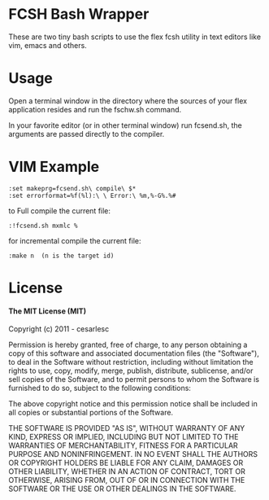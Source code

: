 FCSH Bash Wrapper
=================

These are two tiny bash scripts to use the flex fcsh utility in text editors like vim, emacs and others.

Usage
=====

Open a terminal window in the directory where the sources of your flex application resides and run the fschw.sh command.

In your favorite editor (or in other terminal window) run fcsend.sh, the arguments are passed directly to the compiler.


VIM Example
===========

    :set makeprg=fcsend.sh\ compile\ $*
    :set errorformat=%f(%l):\ \ Error:\ %m,%-G%.%#
    
to Full compile the current file:

    :!fcsend.sh mxmlc %
    
for incremental compile the current file:
    
    :make n  (n is the target id)


License
=======

#### The MIT License (MIT) ####

Copyright (c) 2011 - cesarlesc

Permission is hereby granted, free of charge, to any person obtaining a copy of this software and associated documentation files (the "Software"), to deal in the Software without restriction, including without limitation the rights to use, copy, modify, merge, publish, distribute, sublicense, and/or sell copies of the Software, and to permit persons to whom the Software is furnished to do so, subject to the following conditions:

The above copyright notice and this permission notice shall be included in all copies or substantial portions of the Software.

THE SOFTWARE IS PROVIDED "AS IS", WITHOUT WARRANTY OF ANY KIND, EXPRESS OR IMPLIED, INCLUDING BUT NOT LIMITED TO THE WARRANTIES OF MERCHANTABILITY, FITNESS FOR A PARTICULAR PURPOSE AND NONINFRINGEMENT. IN NO EVENT SHALL THE AUTHORS OR COPYRIGHT HOLDERS BE LIABLE FOR ANY CLAIM, DAMAGES OR OTHER LIABILITY, WHETHER IN AN ACTION OF CONTRACT, TORT OR OTHERWISE, ARISING FROM, OUT OF OR IN CONNECTION WITH THE SOFTWARE OR THE USE OR OTHER DEALINGS IN THE SOFTWARE.
